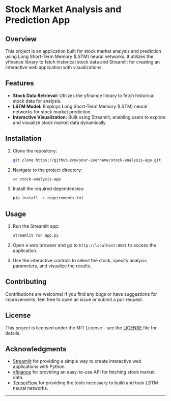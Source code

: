 
# Stock Market Analysis and Prediction App

## Overview

This project is an application built for stock market analysis and prediction using Long Short-Term Memory (LSTM) neural networks. It utilizes the yfinance library to fetch historical stock data and Streamlit for creating an interactive web application with visualizations.

## Features

- **Stock Data Retrieval:** Utilizes the yfinance library to fetch historical stock data for analysis.
- **LSTM Model:** Employs Long Short-Term Memory (LSTM) neural networks for stock market prediction.
- **Interactive Visualization:** Built using Streamlit, enabling users to explore and visualize stock market data dynamically.

## Installation

1. Clone the repository:

    ```bash
    git clone https://github.com/your-username/stock-analysis-app.git
    ```

2. Navigate to the project directory:

    ```bash
    cd stock-analysis-app
    ```

3. Install the required dependencies:

    ```bash
    pip install -r requirements.txt
    ```

## Usage

1. Run the Streamlit app:

    ```bash
    streamlit run app.py
    ```

2. Open a web browser and go to `http://localhost:8501` to access the application.

3. Use the interactive controls to select the stock, specify analysis parameters, and visualize the results.

## Contributing

Contributions are welcome! If you find any bugs or have suggestions for improvements, feel free to open an issue or submit a pull request.

## License

This project is licensed under the MIT License - see the [LICENSE](LICENSE) file for details.

## Acknowledgments

- [Streamlit](https://streamlit.io/) for providing a simple way to create interactive web applications with Python.
- [yfinance](https://github.com/ranaroussi/yfinance) for providing an easy-to-use API for fetching stock market data.
- [TensorFlow](https://www.tensorflow.org/) for providing the tools necessary to build and train LSTM neural networks.

---
